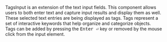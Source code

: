 TagsInput is an extension of the text input fields. This component allows users to both enter text and capture input results and display them as well.
<br />
These selected text entries are being displayed as tags. Tags represent a set of interactive keywords that help organize and categorize objects.
<br />
Tags can be added by pressing the <kbd class="inline-block whitespace-nowrap rounded px-1.5 font-medium tracking-wide text-moon-14 border border-beerus text-trunks ms-auto">Enter ⏎</kbd> key or removed by the mouse click from the input element.
